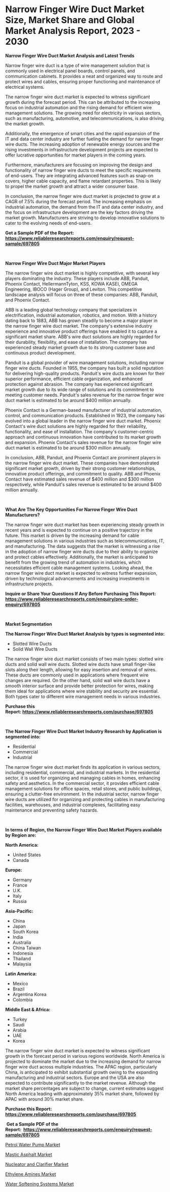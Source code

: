 <p><h1>Narrow Finger Wire Duct Market Size, Market Share and Global Market Analysis Report, 2023 - 2030</h1></p><p><strong>Narrow Finger Wire Duct Market Analysis and Latest Trends</strong></p>
<p><p>Narrow finger wire duct is a type of wire management solution that is commonly used in electrical panel boards, control panels, and communication cabinets. It provides a neat and organized way to route and protect wires and cables, ensuring proper functioning and maintenance of electrical systems.</p><p>The narrow finger wire duct market is expected to witness significant growth during the forecast period. This can be attributed to the increasing focus on industrial automation and the rising demand for efficient wire management solutions. The growing need for electricity in various sectors, such as manufacturing, automotive, and telecommunications, is also driving the market growth.</p><p>Additionally, the emergence of smart cities and the rapid expansion of the IT and data center industry are further fueling the demand for narrow finger wire ducts. The increasing adoption of renewable energy sources and the rising investments in infrastructure development projects are expected to offer lucrative opportunities for market players in the coming years.</p><p>Furthermore, manufacturers are focusing on improving the design and functionality of narrow finger wire ducts to meet the specific requirements of end-users. They are integrating advanced features such as snap-on covers, higher cable capacity, and flame retardant properties. This is likely to propel the market growth and attract a wider consumer base.</p><p>In conclusion, the narrow finger wire duct market is projected to grow at a CAGR of 7.5% during the forecast period. The increasing emphasis on industrial automation, the demand from the IT and data center industry, and the focus on infrastructure development are the key factors driving the market growth. Manufacturers are striving to develop innovative solutions to cater to the evolving needs of end-users.</p></p>
<p><strong>Get a Sample PDF of the Report:&nbsp; <a href="https://www.reliableresearchreports.com/enquiry/request-sample/697805">https://www.reliableresearchreports.com/enquiry/request-sample/697805</a></strong></p>
<p>&nbsp;</p>
<p><strong>Narrow Finger Wire Duct Major Market Players</strong></p>
<p><p>The narrow finger wire duct market is highly competitive, with several key players dominating the industry. These players include ABB, Panduit, Phoenix Contact, HellermannTyton, KSS, KOWA KASEI, OMEGA Engineering, IBOCO (Hager Group), and Leviton. This competitive landscape analysis will focus on three of these companies: ABB, Panduit, and Phoenix Contact.</p><p>ABB is a leading global technology company that specializes in electrification, industrial automation, robotics, and motion. With a history dating back to 1883, ABB has grown steadily to become a major player in the narrow finger wire duct market. The company's extensive industry experience and innovative product offerings have enabled it to capture a significant market share. ABB's wire duct solutions are highly regarded for their durability, flexibility, and ease of installation. The company has experienced steady market growth due to its strong customer base and continuous product development.</p><p>Panduit is a global provider of wire management solutions, including narrow finger wire ducts. Founded in 1955, the company has built a solid reputation for delivering high-quality products. Panduit's wire ducts are known for their superior performance, efficient cable organization, and enhanced protection against abrasion. The company has experienced significant market growth due to its wide range of solutions and its commitment to meeting customer needs. Panduit's sales revenue for the narrow finger wire duct market is estimated to be around $400 million annually.</p><p>Phoenix Contact is a German-based manufacturer of industrial automation, control, and communication products. Established in 1923, the company has evolved into a global leader in the narrow finger wire duct market. Phoenix Contact's wire duct solutions are highly regarded for their reliability, functionality, and ease of installation. The company's customer-centric approach and continuous innovation have contributed to its market growth and expansion. Phoenix Contact's sales revenue for the narrow finger wire duct market is estimated to be around $300 million annually.</p><p>In conclusion, ABB, Panduit, and Phoenix Contact are prominent players in the narrow finger wire duct market. These companies have demonstrated significant market growth, driven by their strong customer relationships, innovative product offerings, and commitment to quality. ABB and Phoenix Contact have estimated sales revenue of $400 million and $300 million respectively, while Panduit's sales revenue is estimated to be around $400 million annually.</p></p>
<p>&nbsp;</p>
<p><strong>What Are The Key Opportunities For Narrow Finger Wire Duct Manufacturers?</strong></p>
<p><p>The narrow finger wire duct market has been experiencing steady growth in recent years and is expected to continue on a positive trajectory in the future. This market is driven by the increasing demand for cable management solutions in various industries such as telecommunications, IT, and manufacturing. The data suggests that the market is witnessing a rise in the adoption of narrow finger wire ducts due to their ability to organize and protect cables effectively. Additionally, the market is anticipated to benefit from the growing trend of automation in industries, which necessitates efficient cable management systems. Looking ahead, the narrow finger wire duct market is expected to witness further expansion, driven by technological advancements and increasing investments in infrastructure projects.</p></p>
<p><strong>Inquire or Share Your Questions If Any Before Purchasing This Report: <a href="https://www.reliableresearchreports.com/enquiry/pre-order-enquiry/697805">https://www.reliableresearchreports.com/enquiry/pre-order-enquiry/697805</a></strong></p>
<p>&nbsp;</p>
<p><strong>Market Segmentation</strong></p>
<p><strong>The Narrow Finger Wire Duct Market Analysis by types is segmented into:</strong></p>
<p><ul><li>Slotted Wire Ducts</li><li>Solid Wall Wire Ducts</li></ul></p>
<p><p>The narrow finger wire duct market consists of two main types: slotted wire ducts and solid wall wire ducts. Slotted wire ducts have small finger-like slots along their length, allowing for easy insertion and removal of wires. These ducts are commonly used in applications where frequent wire changes are required. On the other hand, solid wall wire ducts have a smooth interior surface and provide better protection for wires, making them ideal for applications where wire stability and security are essential. Both types cater to different wire management needs in various industries.</p></p>
<p><strong>Purchase this Report:&nbsp;<a href="https://www.reliableresearchreports.com/purchase/697805">https://www.reliableresearchreports.com/purchase/697805</a></strong></p>
<p>&nbsp;</p>
<p><strong>The Narrow Finger Wire Duct Market Industry Research by Application is segmented into:</strong></p>
<p><ul><li>Residential</li><li>Commercial</li><li>Industrial</li></ul></p>
<p><p>The narrow finger wire duct market finds its application in various sectors, including residential, commercial, and industrial markets. In the residential sector, it is used for organizing and managing cables in homes, enhancing safety and aesthetics. In the commercial sector, it provides efficient cable management solutions for office spaces, retail stores, and public buildings, ensuring a clutter-free environment. In the industrial sector, narrow finger wire ducts are utilized for organizing and protecting cables in manufacturing facilities, warehouses, and industrial complexes, facilitating easy maintenance and preventing safety hazards.</p></p>
<p>&nbsp;</p>
<p><strong>In terms of Region, the Narrow Finger Wire Duct Market Players available by Region are:</strong></p>
<p>
    <p> <strong> North America: </strong>
        <ul>
            <li>United States</li>
            <li>Canada</li>
        </ul>
        </p> 
    <p> <strong> Europe: </strong>
        <ul>
            <li>Germany</li>
            <li>France</li>
            <li>U.K.</li>
            <li>Italy</li>
            <li>Russia</li>
        </ul>
        </p> 
    <p> <strong> Asia-Pacific: </strong>
        <ul>
            <li>China</li>
            <li>Japan</li>
            <li>South Korea</li>
            <li>India</li>
            <li>Australia</li>
            <li>China Taiwan</li>
            <li>Indonesia</li>
            <li>Thailand</li>
            <li>Malaysia</li>
        </ul>
        </p> 
    <p> <strong> Latin America: </strong>
        <ul>
            <li>Mexico</li>
            <li>Brazil</li>
            <li>Argentina Korea</li>
            <li>Colombia</li>
        </ul>
        </p> 
    <p> <strong> Middle East & Africa: </strong>
        <ul>
            <li>Turkey</li>
            <li>Saudi</li>
            <li>Arabia</li>
            <li>UAE</li>
            <li>Korea</li>
        </ul>
    </p>
    </p>
<p><p>The narrow finger wire duct market is expected to witness significant growth in the forecast period in various regions worldwide. North America is projected to dominate the market due to the increasing demand for narrow finger wire duct across multiple industries. The APAC region, particularly China, is anticipated to exhibit substantial growth owing to the expanding manufacturing and industrial sectors. Europe and the USA are also expected to contribute significantly to the market revenue. Although the market share percentages are subject to change, current estimates suggest North America leading with approximately 35% market share, followed by APAC with around 30% market share.</p></p>
<p><strong>Purchase this Report: <a href="https://www.reliableresearchreports.com/purchase/697805">https://www.reliableresearchreports.com/purchase/697805</a></strong></p>
<p>&nbsp;<strong>Get a Sample PDF of the Report:&nbsp;&nbsp;<a href="https://www.reliableresearchreports.com/enquiry/request-sample/697805">https://www.reliableresearchreports.com/enquiry/request-sample/697805</a></strong></p>
<p><strong></strong></p>
<p><p><a href="https://github.com/luckyshygirl/Market-Research-Report-List-1/blob/main/petrol-water-pump-market.md">Petrol Water Pump Market</a></p><p><a href="https://medium.com/@brandonramos59/mastic-asphalt-market-size-growth-forecast-2023-2030-e70e774027e6">Mastic Asphalt Market</a></p><p><a href="https://github.com/gdfhhhj/Market-Research-Report-List-1/blob/main/nucleator-and-clarifier-market.md">Nucleator and Clarifier Market</a></p><p><a href="https://medium.com/@christopherbennett19/ethylene-amines-market-size-growth-forecast-2023-2030-454b15d188ee">Ethylene Amines Market</a></p><p><a href="https://www.linkedin.com/pulse/decoding-water-softening-systems-market-deep-dive-latest-trends-f9zge/">Water Softening Systems Market</a></p></p>